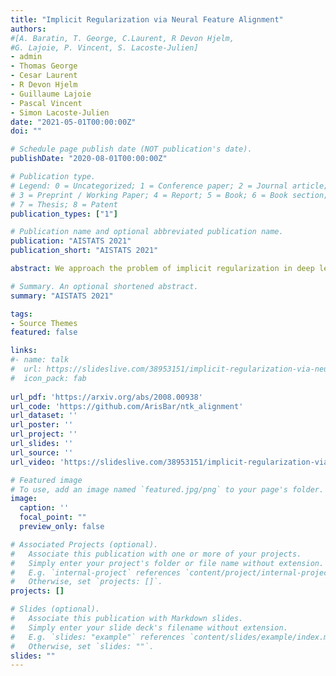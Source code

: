 ```yaml
---
title: "Implicit Regularization via Neural Feature Alignment"
authors: 
#[A. Baratin, T. George, C.Laurent, R Devon Hjelm, 
#G. Lajoie, P. Vincent, S. Lacoste-Julien]
- admin
- Thomas George
- Cesar Laurent
- R Devon Hjelm
- Guillaume Lajoie
- Pascal Vincent
- Simon Lacoste-Julien
date: "2021-05-01T00:00:00Z"
doi: ""

# Schedule page publish date (NOT publication's date).
publishDate: "2020-08-01T00:00:00Z"

# Publication type.
# Legend: 0 = Uncategorized; 1 = Conference paper; 2 = Journal article;
# 3 = Preprint / Working Paper; 4 = Report; 5 = Book; 6 = Book section;
# 7 = Thesis; 8 = Patent
publication_types: ["1"]

# Publication name and optional abbreviated publication name.
publication: "AISTATS 2021"
publication_short: "AISTATS 2021"

abstract: We approach the problem of implicit regularization in deep learning from a geometrical viewpoint. We highlight a regularization effect induced by a dynamical alignment of the neural tangent features introduced by Jacot et al, along a small number of task-relevant directions. This can be interpreted as a combined mechanism of feature selection and compression. By extrapolating a new analysis of Rademacher complexity bounds for linear models, we motivate and study a heuristic complexity measure that captures this phenomenon, in terms of sequences of tangent kernel classes along optimization paths.

# Summary. An optional shortened abstract.
summary: "AISTATS 2021"

tags:
- Source Themes
featured: false

links:
#- name: talk
#  url: https://slideslive.com/38953151/implicit-regularization-via-neural-feature-alignment?ref=speaker-24238-latest
#  icon_pack: fab
  
url_pdf: 'https://arxiv.org/abs/2008.00938'
url_code: 'https://github.com/ArisBar/ntk_alignment'
url_dataset: ''
url_poster: ''
url_project: ''
url_slides: ''
url_source: ''
url_video: 'https://slideslive.com/38953151/implicit-regularization-via-neural-feature-alignment?ref=speaker-24238-latest'

# Featured image
# To use, add an image named `featured.jpg/png` to your page's folder. 
image:
  caption: ''
  focal_point: ""
  preview_only: false

# Associated Projects (optional).
#   Associate this publication with one or more of your projects.
#   Simply enter your project's folder or file name without extension.
#   E.g. `internal-project` references `content/project/internal-project/index.md`.
#   Otherwise, set `projects: []`.
projects: []

# Slides (optional).
#   Associate this publication with Markdown slides.
#   Simply enter your slide deck's filename without extension.
#   E.g. `slides: "example"` references `content/slides/example/index.md`.
#   Otherwise, set `slides: ""`.
slides: ""
---
```

